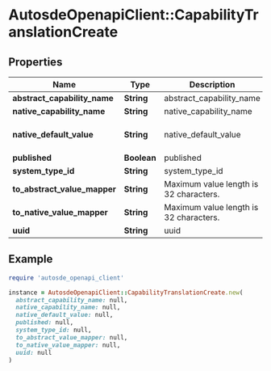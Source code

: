 # AutosdeOpenapiClient::CapabilityTranslationCreate

## Properties

| Name | Type | Description | Notes |
| ---- | ---- | ----------- | ----- |
| **abstract_capability_name** | **String** | abstract_capability_name | [optional] |
| **native_capability_name** | **String** | native_capability_name | [optional] |
| **native_default_value** | **String** | native_default_value | [optional][default to &#39; &#39;] |
| **published** | **Boolean** | published | [optional] |
| **system_type_id** | **String** | system_type_id | [optional] |
| **to_abstract_value_mapper** | **String** | Maximum value length is 32 characters. | [optional] |
| **to_native_value_mapper** | **String** | Maximum value length is 32 characters. | [optional] |
| **uuid** | **String** | uuid | [optional] |

## Example

```ruby
require 'autosde_openapi_client'

instance = AutosdeOpenapiClient::CapabilityTranslationCreate.new(
  abstract_capability_name: null,
  native_capability_name: null,
  native_default_value: null,
  published: null,
  system_type_id: null,
  to_abstract_value_mapper: null,
  to_native_value_mapper: null,
  uuid: null
)
```

